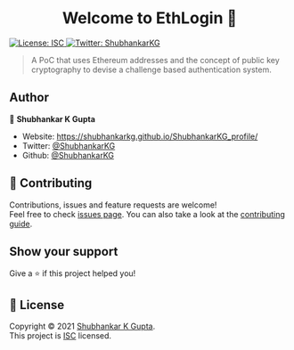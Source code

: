 <h1 align="center">Welcome to EthLogin 👋</h1>
<p>
  <a href="./LICENSE" target="_blank">
    <img alt="License: ISC" src="https://img.shields.io/badge/License-ISC-yellow.svg" />
  </a>
  <a href="https://twitter.com/ShubhankarKG" target="_blank">
    <img alt="Twitter: ShubhankarKG" src="https://img.shields.io/twitter/follow/ShubhankarKG.svg?style=social" />
  </a>
</p>

> A PoC that uses Ethereum addresses and the concept of public key cryptography to devise a challenge based authentication system.

## Author

👤 **Shubhankar K Gupta**

* Website: https://shubhankarkg.github.io/ShubhankarKG_profile/
* Twitter: [@ShubhankarKG](https://twitter.com/ShubhankarKG)
* Github: [@ShubhankarKG](https://github.com/ShubhankarKG)

## 🤝 Contributing

Contributions, issues and feature requests are welcome!<br />Feel free to check [issues page](https://github.com/ShubhankarKG/EthLogin/issues). You can also take a look at the [contributing guide](./CONTRIBUTING.md).

## Show your support

Give a ⭐️ if this project helped you!

## 📝 License

Copyright © 2021 [Shubhankar K Gupta](https://github.com/ShubhankarKG).<br />
This project is [ISC](./LICENSE) licensed.

